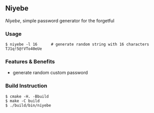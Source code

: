 Niyebe
---

_Niyebe_, simple password generator for the forgetful

### Usage

```
$ niyebe -l 16      # generate random string with 16 characters
TJ1q!5@!VTo40eUe
```

### Features & Benefits
- generate random custom password

### Build Instruction
```
$ cmake -H. -Bbuild
$ make -C build
$ ./build/bin/niyebe
```

